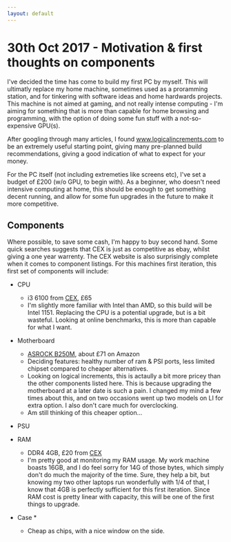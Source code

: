 ```yaml
---
layout: default
---
```


# 30th Oct 2017 - Motivation & first thoughts on components

I've decided the time has come to build my first PC by myself. This will ultimatly replace my home machine, sometimes used as a proramming station, and for tinkering with software ideas and home hardwards projects. This machine is not aimed at gaming, and not really intense computing - I'm aiming for something that is more than capable for home browsing and programming, with the option of doing some fun stuff with a not-so-expensive GPU(s). 

After googling through many articles, I found www.logicalincrements.com to be an extremely useful starting point, giving many pre-planned build recommendations, giving a good indication of what to expect for your money.

For the PC itself (not including extremeties like screens etc), I've set a budget of £200 (w/o GPU, to begin with). As a beginner, who doesn't need intensive computing at home, this should be enough to get something decent running, and allow for some fun upgrades in the future to make it more competitive. 

## Components

Where possible, to save some cash, I'm happy to buy second hand. Some quick searches suggests that CEX is just as competitive as ebay, whilst giving a one year warrenty. The CEX website is also surprisingly complete when it comes to component listings. For this machines first iteration, this first set of components will include:

* CPU
    * i3 6100 from [CEX](https://uk.webuy.com/product.php?sku=SCPUINTI36100TA#.Wfeq8xO0OwA), £65
    * I'm slightly more familiar with Intel than AMD, so this build will be Intel 1151. Replacing the CPU is a potential upgrade, but is a bit wasteful. Looking at online benchmarks, this is more than capable for what I want. 

* Motherboard
    * [ASROCK B250M](https://www.amazon.co.uk/gp/product/B01N0LMLMM/ref=ox_sc_act_title_1?smid=A3P5ROKL5A1OLE&psc=1#Ask), about £71 on Amazon
    * Deciding features: healthy number of ram & PSI ports, less limited chipset compared to cheaper alternatives.
    * Looking on logical increments, this is actaully a bit more pricey than the other components listed here. This is because upgrading the motherboard at a later date is such a pain. I changed my mind a few times about this, and on two occasions went up two models on LI for extra option. I also don't care much for overclocking.
    * Am still thinking of this cheaper option...

* PSU

* RAM
    * DDR4 4GB, £20 from [CEX](https://uk.webuy.com/product.php?sku=SMEM4G2400#.WfejHhO0OwA)
    * I'm pretty good at monitoring my RAM usage. My work machine boasts 16GB, and I do feel sorry for 14G of those bytes, which simply don't do much the majority of the time. Sure, they help a bit, but knowing my two other laptops run wonderfully with 1/4 of that, I know that 4GB is perfectly sufficient for this first iteration. Since RAM cost is pretty linear with capacity, this will be one of the first things to upgrade. 
    
* Case
    * 
    * Cheap as chips, with a nice window on the side.
